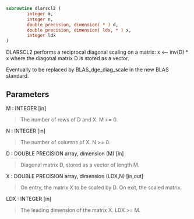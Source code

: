 ```fortran
subroutine dlarscl2 (
        integer m,
        integer n,
        double precision, dimension( * ) d,
        double precision, dimension( ldx, * ) x,
        integer ldx
)
```

DLARSCL2 performs a reciprocal diagonal scaling on a matrix:
x <-- inv(D) \* x
where the diagonal matrix D is stored as a vector.

Eventually to be replaced by BLAS_dge_diag_scale in the new BLAS
standard.

## Parameters
M : INTEGER [in]
> The number of rows of D and X. M >= 0.

N : INTEGER [in]
> The number of columns of X. N >= 0.

D : DOUBLE PRECISION array, dimension (M) [in]
> Diagonal matrix D, stored as a vector of length M.

X : DOUBLE PRECISION array, dimension (LDX,N) [in,out]
> On entry, the matrix X to be scaled by D.
> On exit, the scaled matrix.

LDX : INTEGER [in]
> The leading dimension of the matrix X. LDX >= M.
